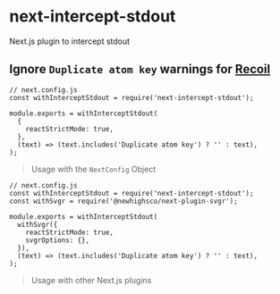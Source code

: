 # next-intercept-stdout
Next.js plugin to intercept stdout

## Ignore `Duplicate atom key` warnings for [Recoil](https://github.com/facebookexperimental/Recoil/issues/733#issuecomment-925072943)

```tsx
// next.config.js
const withInterceptStdout = require('next-intercept-stdout');

module.exports = withInterceptStdout(
  {
    reactStrictMode: true,
  },
  (text) => (text.includes('Duplicate atom key') ? '' : text),
);
```
> Usage with the `NextConfig` Object

```tsx
// next.config.js
const withInterceptStdout = require('next-intercept-stdout');
const withSvgr = require('@newhighsco/next-plugin-svgr');

module.exports = withInterceptStdout(
  withSvgr({
    reactStrictMode: true,
    svgrOptions: {},
  }),
  (text) => (text.includes('Duplicate atom key') ? '' : text),
);
```
> Usage with other Next.js plugins
